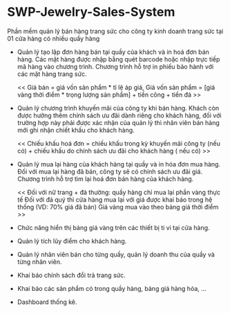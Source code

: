 # SWP-Jewelry-Sales-System
Phần mềm quản lý bán hàng trang sức cho công ty kinh doanh trang sức tại 01 cửa hàng có nhiều quầy hàng
 - Quản lý tạo lập đơn hàng bán tại quầy của khách và in hoá đơn bán hàng. Các mặt hàng được nhập bằng quét barcode hoặc nhập trực tiếp mã hàng vào chương trình. Chương trình hỗ trợ in phiếu bảo hành với các mặt hàng trang sức.

   << Giá bán = giá vốn sản phẩm * tỉ lệ áp giá, Giá vốn sản phẩm = [giá vàng thời điểm * trọng lượng sản phẩm] + tiền công + tiền đá >>
 - Quản lý chương trình khuyến mãi của công ty khi bán hàng. Khách còn được hưởng thêm chính sách ưu đãi dành riêng cho khách hàng, đối với trường hợp này phải được xác nhận của quản lý thì nhân viên bán hàng mới ghi nhận chiết khấu cho khách hàng.

   << Chiếu khấu hoá đơn = chiếu khấu trong kỳ khuyến mãi công ty (nếu có) + chiếu khấu do chính sách ưu đãi cho khách hàng ( nếu có) >>
 - Quản lý mua lại hàng của khách hàng tại quầy và in hóa đơn mua hàng. Đối với mua lại hàng đã bán, công ty sẽ có chính sách ưu đãi giá. Chương trình hỗ trợ tìm lại hoá đơn bán hàng của khách hàng.

   << Đối với nữ trang + đá thường: quầy hàng chỉ mua lại phần vàng thực tế
                     Đối với đá quý thì cửa hàng mua lại với giá được khai báo trong hệ thống (VD: 70% giá đã bán)
                     Giá vàng mua vào theo bảng giá thời điểm >>
 - Chức năng hiển thị bảng giá vàng trên các thiết bị ti vi tại cửa hàng.
 - Quản lý tích lũy điểm cho khách hàng.
 - Quản lý nhân viên bán cho từng quầy, quản lý doanh thu của quầy và từng nhân viên.
 - Khai báo chính sách đổi trả trang sức.
 - Khai báo các sản phẩm có trong quầy hàng, bảng giá hàng hóa, ...
 - Dashboard thống kê.
